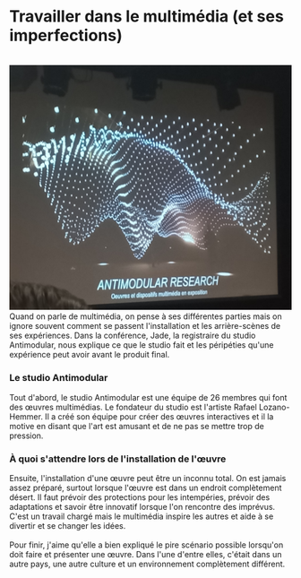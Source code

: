# Travailler dans le multimédia (et ses imperfections)
<br>
<img src="media/affiche_expo_conference_antimodular.jpg"> <br>
Quand on parle de multimédia, on pense à ses différentes parties mais on ignore souvent comment se passent 
l'installation et les arrière-scènes de ses expériences. Dans la conférence, Jade, la registraire du studio
Antimodular, nous explique ce que le studio fait et les péripéties qu'une expérience peut avoir avant le 
produit final. <br>

### Le studio Antimodular
Tout d'abord, le studio Antimodular est une équipe de 26 membres qui font des œuvres multimédias. Le 
fondateur du studio est l'artiste Rafael Lozano-Hemmer. Il a créé son équipe pour créer des œuvres 
interactives et il la motive en disant que l'art est amusant et de ne pas se mettre trop de pression. <br>

### À quoi s'attendre lors de l'installation de l'œuvre
Ensuite, l'installation d'une œuvre peut être un inconnu total. On est jamais assez préparé, surtout 
lorsque l'œuvre est dans un endroit complètement désert. Il faut prévoir des protections pour les
intempéries, prévoir des adaptations et savoir être innovatif lorsque l'on rencontre des imprévus. 
C'est un travail chargé mais le multimédia inspire les autres et aide à se divertir et se changer les
idées.<br>
<br>
Pour finir, j'aime qu'elle a bien expliqué le pire scénario possible lorsqu'on doit faire et présenter
une œuvre. Dans l'une d'entre elles, c'était dans un autre pays, une autre culture et un environnement 
complètement différent. 
